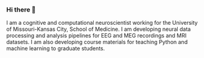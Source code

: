 ### Hi there 👋
I am a cognitive and computational neuroscientist working for the University of Missouri-Kansas City, School of Medicine. 
I am developing neural data processing and analysis pipelines for EEG and MEG recordings and MRI datasets. 
I am also developing course materials for teaching Python and machine learning to graduate students. 
<!--
**spiritus01/spiritus01** is a ✨ _special_ ✨ repository because its `README.md` (this file) appears on your GitHub profile.

Here are some ideas to get you started:

- 🔭 I’m currently working on ...
- 🌱 I’m currently learning ...
- 👯 I’m looking to collaborate on ...
- 🤔 I’m looking for help with ...
- 💬 Ask me about ...
- 📫 How to reach me: ...
- 😄 Pronouns: ...
- ⚡ Fun fact: ...
-->
